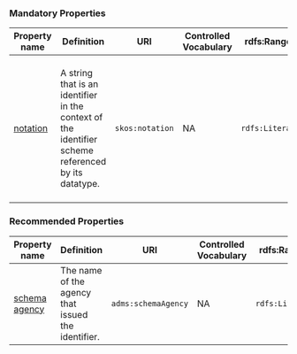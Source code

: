 ### Mandatory Properties

<table>
  <thead>
    <tr>
      <th>Property name</th>
      <th>Definition</th>
      <th>URI</th>
      <th>Controlled Vocabulary</th>
      <th>rdfs:Range</th>
      <th>Usage Note</th>
      <th>Cardinality</th>
    </tr>
  </thead>
  <tbody>
    <tr>
      <td><a href="https://www.w3.org/2009/08/skos-reference/skos.html#notation">notation</a></td>
      <td>A string that is an identifier in the context of the identifier scheme referenced by its datatype.</td>
      <td><code>skos:notation</code></td>
      <td>NA</td>
      <td><code>rdfs:Literal</code></td>
      <td>The value of this property is the alternative identifier of the dataset, next to the one indicated in the dct:identifier property.</td>
      <td>1</td>
    </tr>
  </tbody>
</table>


### Recommended Properties 

<table>
  <thead>
    <tr>
      <th>Property name</th>
      <th>Definition</th>
      <th>URI</th>
      <th>Controlled Vocabulary</th>
      <th>rdfs:Range</th>
      <th>Usage Note</th>
      <th>Cardinality</th>
    </tr>
  </thead>
  <tbody>
    <tr>
      <td><a href="https://www.w3.org/ns/legacy_adms#schemaAgency">schema agency</a></td>
      <td>The name of the agency that issued the identifier.</td>
      <td><code>adms:schemaAgency</code></td>
      <td>NA</td>
      <td><code>rdfs:Literal</code></td>
      <td>NA</td>
      <td>0..1</td>
    </tr>
  </tbody>
</table>

